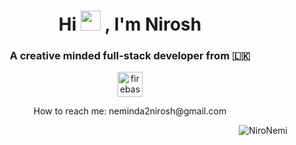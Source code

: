 <h1 align="center">Hi <img src="https://raw.githubusercontent.com/blackcater/blackcater/main/images/Hi.gif" height="32" />
, I'm Nirosh</h1>

<h3 align="center">A creative minded full-stack developer from 🇱🇰</h3>
<div align="center"><img src="https://www.vectorlogo.zone/logos/mongodb/mongodb-icon.svg" alt="firebase" width="40" height="40"/> </a></div>
<p align="center">How to reach me: neminda2nirosh@gmail.com</p>

<p align="right"> <img src="https://komarev.com/ghpvc/?username=NiroNemi&label=Profile%20views&color=blue&style=flat" alt="NiroNemi" /> </p>
